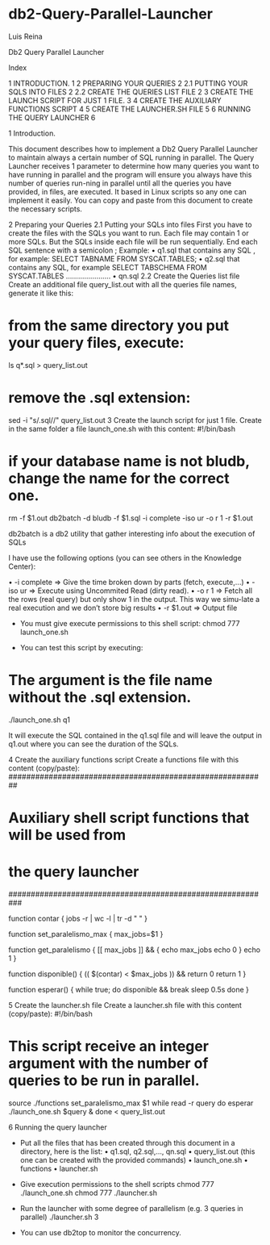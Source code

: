 # db2-Query-Parallel-Launcher

Luis Reina 

Db2 Query Parallel Launcher


Index

1	INTRODUCTION.	1
2	PREPARING YOUR QUERIES	2
2.1	PUTTING YOUR SQLS INTO FILES	2
2.2	CREATE THE QUERIES LIST FILE	2
3	CREATE THE LAUNCH SCRIPT FOR JUST 1 FILE.	3
4	CREATE THE AUXILIARY FUNCTIONS SCRIPT	4
5	CREATE THE LAUNCHER.SH FILE	5
6	RUNNING THE QUERY LAUNCHER	6
 
1	Introduction.

This document describes how to implement a Db2 Query Parallel Launcher to maintain always a certain number of SQL running in parallel.
The Query Launcher receives 1 parameter to determine how many queries you want to have running in parallel and the program will ensure you always have this number of queries run-ning in parallel until all the queries you have provided, in files, are executed.
It based in Linux scripts so any one can implement it easily. You can copy and paste from this document to create the necessary scripts.

2	Preparing your Queries
2.1	Putting your SQLs into files
First you have to create the files with the SQLs you want to run. 
Each file may contain 1 or more SQLs. But the SQLs inside each file will be run sequentially.
End each SQL sentence with a semicolon ;
Example:
•	q1.sql   that  contains any SQL , for example:
SELECT TABNAME FROM SYSCAT.TABLES;
•	q2.sql that  contains any SQL, for example
 SELECT TABSCHEMA FROM SYSCAT.TABLES
………………….
•	qn.sql
2.2	Create the Queries list file
Create an additional file query_list.out with all the queries file names, generate it like this:
# from the same directory you put your query files, execute:
ls q*.sql > query_list.out

# remove the .sql extension:
sed -i "s/.sql//" query_list.out
3	Create the launch script for just 1 file.
Create in the same folder a file launch_one.sh with this content:
#!/bin/bash
# if your database name is not bludb, change the name for the correct one.
rm -f $1.out
db2batch -d bludb -f $1.sql -i complete -iso ur -o r 1 -r $1.out

db2batch is a db2 utility that gather interesting info about the execution of SQLs

I have use the following options (you can see others in the Knowledge Center):

•	-i complete => Give the time broken down by parts  (fetch, execute,...)
•	-iso ur => Execute using Uncommited Read (dirty read).
•	-o r 1 => Fetch all the rows (real query) but only show 1 in the output. This way we simu-late a real execution and we don’t store big results
•	-r $1.out   => Output file


-	You must give execute permissions to this shell script:
chmod 777 launch_one.sh

-	You can test this script by executing:

# The argument is the file name without the .sql extension.
./launch_one.sh  q1

It will execute the SQL contained in the q1.sql file and will leave the output in q1.out where you can see the duration of the SQLs.

4	Create the auxiliary functions script
Create a functions file with this content   (copy/paste):
##########################################################
# Auxiliary shell script functions that will be used from
#  the query launcher
###########################################################

function contar {
   jobs -r | wc -l | tr -d " "
}

function set_paralelismo_max {
 max_jobs=$1
}

function get_paralelismo {
   [[ max_jobs ]] && {
      echo max_jobs
      echo 0
   }
   echo 1
}

function disponible() {
   (( $(contar) < $max_jobs )) && return 0
   return 1
}

function esperar() {
   while true; 
    do
      disponible && break
      sleep 0.5s
   done
}

5	Create the launcher.sh file
Create a launcher.sh file with this content  (copy/paste):
#!/bin/bash
# This script receive an integer argument with the number of queries to be run in parallel.
source ./functions
set_paralelismo_max $1
while read -r query
do
   esperar
   ./launch_one.sh $query &
done < query_list.out

6	Running the query launcher
-	Put all the files that has been created through this document in a directory, here is the list:
•	q1.sql, q2.sql,…, qn.sql
•	query_list.out (this one can be created with the provided commands)
•	launch_one.sh
•	functions
•	launcher.sh

-	Give execution permissions to the shell scripts
chmod 777 ./launch_one.sh
chmod 777 ./launcher.sh

-	Run the launcher with some degree of parallelism (e.g. 3 queries in parallel)
      ./launcher.sh   3

-	You can use db2top to monitor the concurrency.
